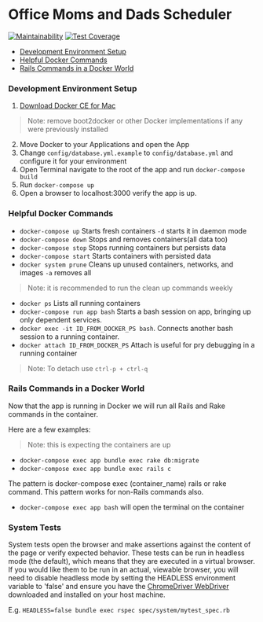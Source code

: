 # Office Moms and Dads Scheduler
[![Maintainability](https://api.codeclimate.com/v1/badges/aaf7efce352e6a023791/maintainability)](https://codeclimate.com/github/OfficeMomsandDads/scheduler/maintainability) [![Test Coverage](https://api.codeclimate.com/v1/badges/aaf7efce352e6a023791/test_coverage)](https://codeclimate.com/github/OfficeMomsandDads/scheduler/test_coverage)

* [Development Environment Setup](#development-environment-setup)
* [Helpful Docker Commands](#helpful-docker-commands)
* [Rails Commands in a Docker World](#rails-commands-in-a-docker-world)

### Development Environment Setup

1. [Download Docker CE for Mac](https://store.docker.com/editions/community/docker-ce-desktop-mac)
> Note: remove boot2docker or other Docker implementations if any were previously installed

2. Move Docker to your Applications and open the App
3. Change `config/database.yml.example` to `config/database.yml` and configure it for your environment
4. Open Terminal navigate to the root of the app and run `docker-compose build`
5. Run `docker-compose up`
6. Open a browser to localhost:3000 verify the app is up.

### Helpful Docker Commands
* `docker-compose up` Starts fresh containers `-d` starts it in daemon mode
* `docker-compose down` Stops and removes containers(all data too)
* `docker-compose stop` Stops running containers but persists data
* `docker-compose start` Starts containers with persisted data
* `docker system prune` Cleans up unused containers, networks, and images `-a` removes all
> Note: it is recommended to run the clean up commands weekly
* `docker ps` Lists all running containers
* `docker-compose run app bash` Starts a bash session on app, bringing up only dependent services.
* `docker exec -it ID_FROM_DOCKER_PS bash`. Connects another bash session to a running container.
* `docker attach ID_FROM_DOCKER_PS` Attach is useful for pry debugging in a running container
> Note: To detach use `ctrl-p + ctrl-q`

### Rails Commands in a Docker World
Now that the app is running in Docker we will run all Rails and Rake commands in the container.

Here are a few examples:
> Note: this is expecting the containers are up

* `docker-compose exec app bundle exec rake db:migrate`
* `docker-compose exec app bundle exec rails c`

The pattern is docker-compose exec (container_name) rails or rake command.
This pattern works for non-Rails commands also.

* `docker-compose exec app bash` will open the terminal on the container

### System Tests

System tests open the browser and make assertions against the content of the 
page or verify expected behavior. These tests can be run in headless mode (the
default), which means that they are executed in a virtual browser. If you would
like them to be run in an actual, viewable browser, you will need to disable
headless mode by setting the HEADLESS environment variable to 'false' and ensure
you have the [ChromeDriver WebDriver](https://sites.google.com/a/chromium.org/chromedriver/downloads)
downloaded and installed on your host machine.

E.g. `HEADLESS=false bundle exec rspec spec/system/mytest_spec.rb`